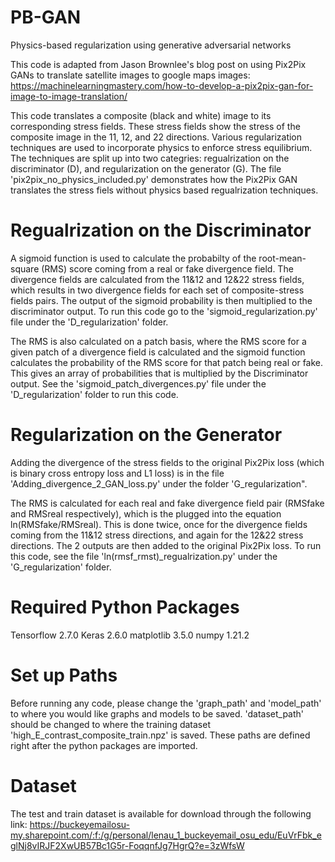 # PB-GAN
Physics-based regularization using generative adversarial networks

This code is adapted from Jason Brownlee's blog post on using Pix2Pix GANs to translate satellite images to google maps images: https://machinelearningmastery.com/how-to-develop-a-pix2pix-gan-for-image-to-image-translation/

This code translates a composite (black and white) image to its corresponding stress fields. These stress fields show the stress of the composite image in the 11, 12, and 22 directions. Various regularization techniques are used to incorporate physics to enforce stress equilibrium. The techniques are split up into two categries: regualrization on the discriminator (D), and regularization on the generator (G). The file 'pix2pix_no_physics_included.py' demonstrates how the Pix2Pix GAN translates the stress fiels without physics based regualrization techniques.

# Regualrization on the Discriminator
A sigmoid function is used to calculate the probabilty of the root-mean-square (RMS) score coming from a real or fake divergence field. The divergence fields are calculated from the 11&12 and 12&22 stress fields, which results in two divergence fields for each set of composite-stress fields pairs. The output of the sigmoid probability is then multiplied to the discriminator output. To run this code go to the 'sigmoid_regularization.py' file under the 'D_regularization' folder.

The RMS is also calculated on a patch basis, where the RMS score for a given patch of a divergence field is calculated and the sigmoid function calculates the probability of the RMS score for that patch being real or fake. This gives an array of probabilities that is multiplied by the Discriminator output. See the 'sigmoid_patch_divergences.py' file under the 'D_regularization' folder to run this code.

# Regularization on the Generator
Adding the divergence of the stress fields to the original Pix2Pix loss (which is binary cross entropy loss and L1 loss) is in the file 'Adding_divergence_2_GAN_loss.py' under the folder 'G_regularization". 

The RMS is calculated for each real and fake divergence field pair (RMSfake and RMSreal respectively), which is the plugged into the equation ln(RMSfake/RMSreal). This is done twice, once for the divergence fields coming from the 11&12 stress directions, and again for the 12&22 stress directions. The 2 outputs are then added to the original Pix2Pix loss. To run this code, see the file 'ln(rmsf_rmst)_regualrization.py' under the 'G_regularization' folder.

# Required Python Packages
Tensorflow 2.7.0
Keras 2.6.0
matplotlib 3.5.0
numpy 1.21.2


# Set up Paths
Before running any code, please change the 'graph_path' and 'model_path' to where you would like graphs and models to be saved. 'dataset_path' should be changed to where the training dataset 'high_E_contrast_composite_train.npz' is saved. These paths are defined right after the python packages are imported. 

# Dataset
The test and train dataset is available for download through the following link:
https://buckeyemailosu-my.sharepoint.com/:f:/g/personal/lenau_1_buckeyemail_osu_edu/EuVrFbk_eglNj8vIRJF2XwUB57Bc1G5r-FoqqnfJg7HgrQ?e=3zWfsW
